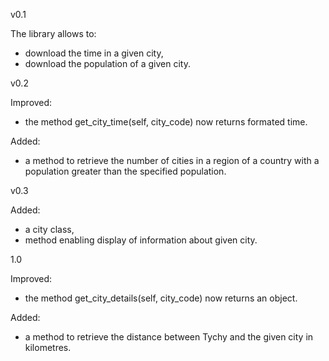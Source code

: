 v0.1

The library allows to:

- download the time in a given city,
- download the population of a given city.

v0.2

Improved:

- the method get_city_time(self, city_code) now returns formated time.

Added:

- a method to retrieve the number of cities in a region of a country with a population greater than the specified population.

v0.3

Added:

- a city class,
- method enabling display of information about given city.

1.0

Improved:

- the method get_city_details(self, city_code) now returns an object.

Added:

- a method to retrieve the distance between Tychy and the given city in kilometres.
